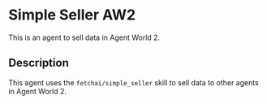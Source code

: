# Simple Seller AW2

This is an agent to sell data in Agent World 2.

## Description

This agent uses the `fetchai/simple_seller` skill to sell data to other agents in Agent World 2.
